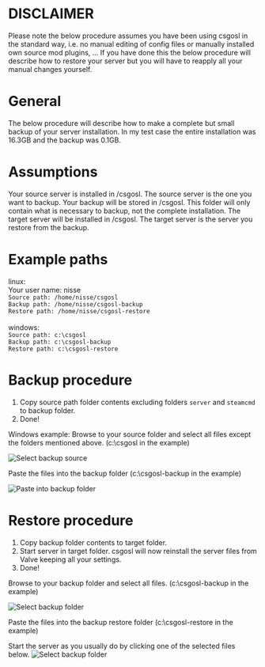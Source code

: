 # DISCLAIMER
Please note the below procedure assumes you have been using csgosl in the standard way, i.e. no manual
editing of config files or manually installed own source mod plugins, ... If you have done this the below procedure will describe how to restore your server but you will have to reapply all your manual changes yourself.

# General
The below procedure will describe how to make a complete but small backup of your server installation. In my test case the entire installation was 16.3GB and the backup was 0.1GB.

# Assumptions
Your source server is installed in <some-path>/csgosl. The source server is the one you want to backup.
Your backup will be stored in <backup-path>/csgosl. This folder will only contain what is necessary to backup, not the complete installation.
The target server will be installed in <some-other-path>/csgosl. The target server is the server you restore from the backup.

# Example paths
linux:<br>
Your user name: nisse<br>
`Source path: /home/nisse/csgosl`<br>
`Backup path: /home/nisse/csgosl-backup`<br>
`Restore path: /home/nisse/csgosl-restore`<br>
<br>
windows:<br>
`Source path: c:\csgosl`<br>
`Backup path: c:\csgosl-backup`<br>
`Restore path: c:\csgosl-restore`<br>

# Backup procedure
1. Copy source path folder contents excluding folders `server` and `steamcmd` to backup folder.
1. Done!

Windows example:
Browse to your source folder and select all files except the folders mentioned above. (c:\csgosl in the example)

![Select backup source](https://raw.githubusercontent.com/wiki/lenosisnickerboa/csgosl/pics/backup-select-source.jpg)

Paste the files into the backup folder (c:\csgosl-backup in the example)

![Paste into backup folder](https://raw.githubusercontent.com/wiki/lenosisnickerboa/csgosl/pics/backup-paste-backup-folder.jpg)

# Restore procedure
1. Copy backup folder contents to target folder.
1. Start server in target folder. csgosl will now reinstall the server files from Valve keeping all your settings.
1. Done!

Browse to your backup folder and select all files. (c:\csgosl-backup in the example)

![Select backup folder](https://raw.githubusercontent.com/wiki/lenosisnickerboa/csgosl/pics/backup-folder.jpg)

Paste the files into the backup restore folder (c:\csgosl-restore in the example)

Start the server as you usually do by clicking one of the selected files below.
![Select backup folder](https://raw.githubusercontent.com/wiki/lenosisnickerboa/csgosl/pics/backup-start-server.jpg)
